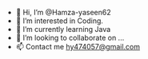 - 👋 Hi, I’m @Hamza-yaseen62
- 👀 I’m interested in Coding.
- 🌱 I’m currently learning Java
- 💞️ I’m looking to collaborate on ...
- 📫 Contact me hy474057@gmail.com

<!---
Hamza-yaseen62/Hamza-yaseen62 is a ✨ special ✨ repository because its `README.md` (this file) appears on your GitHub profile.
You can click the Preview link to take a look at your changes.
--->
